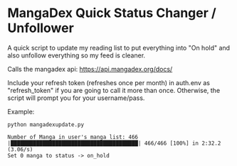 # MangaDex Quick Status Changer / Unfollower
A quick script to update my reading list to put everything into "On hold" and also unfollow everything so my feed is cleaner.

Calls the mangadex api: https://api.mangadex.org/docs/

Include your refresh token (refreshes once per month) in auth.env as "refresh_token" if you are going to call it more than once. 
Otherwise, the script will prompt you for your username/pass.

Example:

```
python mangadexupdate.py

Number of Manga in user's manga list: 466
|████████████████████████████████████████| 466/466 [100%] in 2:32.2 (3.06/s) 
Set 0 manga to status -> on_hold
```

